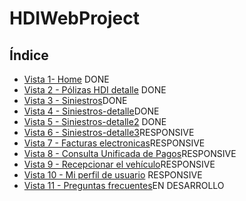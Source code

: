 # HDIWebProject

## Índice


* [Vista 1- Home](#Index.html) DONE
* [Vista 2 - Pólizas HDI detalle](#polizasHDI-detalle.html) DONE
* [Vista 3 - Siniestros](#Siniestros.html)DONE
* [Vista 4 - Siniestros-detalle](#Siniestros-detalle.html)DONE
* [Vista 5 - Siniestros-detalle2](#Siniestros-detalle2.html) DONE
* [Vista 6 - Siniestros-detalle3](#Siniestros-detalle3.html)RESPONSIVE
* [Vista 7 - Facturas electronicas](#Factura.html)RESPONSIVE
* [Vista 8 - Consulta Unificada de Pagos](#Consulta.html)RESPONSIVE 
* [Vista 9 - Recepcionar el vehículo](#Recepcionar.html)RESPONSIVE
* [Vista 10 - Mi perfil de usuario](#Perfil.html) RESPONSIVE
* [Vista 11 - Preguntas frecuentes](#Preguntas.html)EN DESARROLLO





